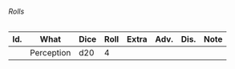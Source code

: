 

###### Rolls
| Id. | What       | Dice | Roll | Extra | Adv. | Dis. | Note |
| --- | ---------- | ---- | ---- | ----- | ---- | ---- | ---- |
|  | Perception | d20  | 4    |       |      |  |      |
